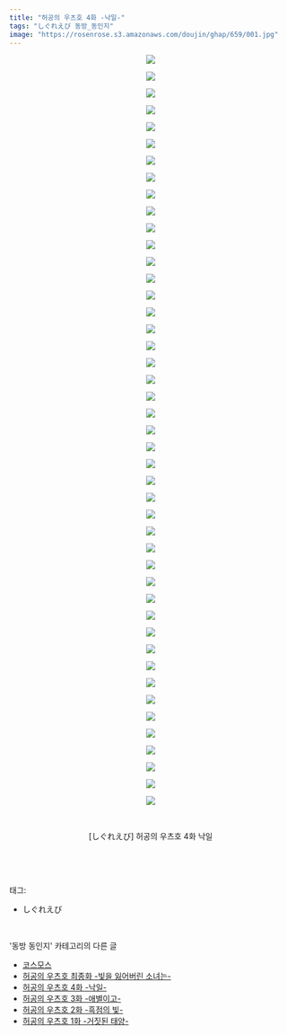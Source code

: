 ```yaml
---
title: "허공의 우츠호 4화 -낙일-"
tags: "しぐれえび 동방_동인지"
image: "https://rosenrose.s3.amazonaws.com/doujin/ghap/659/001.jpg"
---
```

<div class="article">
<p style="text-align: center; clear: none; float: none;"><img src="{{ site.imgserver1 }}/ghap/659/001.jpg"/></p>
<p style="text-align: center; clear: none; float: none;"><img src="{{ site.imgserver1 }}/ghap/659/002.jpg"/></p>
<p style="text-align: center; clear: none; float: none;"><img src="{{ site.imgserver1 }}/ghap/659/003.jpg"/></p>
<p style="text-align: center; clear: none; float: none;"><img src="{{ site.imgserver1 }}/ghap/659/004.jpg"/></p>
<p style="text-align: center; clear: none; float: none;"><img src="{{ site.imgserver1 }}/ghap/659/005.jpg"/></p>
<p style="text-align: center; clear: none; float: none;"><img src="{{ site.imgserver1 }}/ghap/659/006.jpg"/></p>
<p style="text-align: center; clear: none; float: none;"><img src="{{ site.imgserver1 }}/ghap/659/007.jpg"/></p>
<p style="text-align: center; clear: none; float: none;"><img src="{{ site.imgserver1 }}/ghap/659/008.jpg"/></p>
<p style="text-align: center; clear: none; float: none;"><img src="{{ site.imgserver1 }}/ghap/659/009.jpg"/></p>
<p style="text-align: center; clear: none; float: none;"><img src="{{ site.imgserver1 }}/ghap/659/010.jpg"/></p>
<p style="text-align: center; clear: none; float: none;"><img src="{{ site.imgserver1 }}/ghap/659/011.jpg"/></p>
<p style="text-align: center; clear: none; float: none;"><img src="{{ site.imgserver1 }}/ghap/659/012.jpg"/></p>
<p style="text-align: center; clear: none; float: none;"><img src="{{ site.imgserver1 }}/ghap/659/013.jpg"/></p>
<p style="text-align: center; clear: none; float: none;"><img src="{{ site.imgserver1 }}/ghap/659/014.jpg"/></p>
<p style="text-align: center; clear: none; float: none;"><img src="{{ site.imgserver1 }}/ghap/659/015.jpg"/></p>
<p style="text-align: center; clear: none; float: none;"><img src="{{ site.imgserver1 }}/ghap/659/016.jpg"/></p>
<p style="text-align: center; clear: none; float: none;"><img src="{{ site.imgserver1 }}/ghap/659/017.jpg"/></p>
<p style="text-align: center; clear: none; float: none;"><img src="{{ site.imgserver1 }}/ghap/659/018.jpg"/></p>
<p style="text-align: center; clear: none; float: none;"><img src="{{ site.imgserver1 }}/ghap/659/019.jpg"/></p>
<p style="text-align: center; clear: none; float: none;"><img src="{{ site.imgserver1 }}/ghap/659/020.jpg"/></p>
<p style="text-align: center; clear: none; float: none;"><img src="{{ site.imgserver1 }}/ghap/659/021.jpg"/></p>
<p style="text-align: center; clear: none; float: none;"><img src="{{ site.imgserver1 }}/ghap/659/022.jpg"/></p>
<p style="text-align: center; clear: none; float: none;"><img src="{{ site.imgserver1 }}/ghap/659/023.jpg"/></p>
<p style="text-align: center; clear: none; float: none;"><img src="{{ site.imgserver1 }}/ghap/659/024.jpg"/></p>
<p style="text-align: center; clear: none; float: none;"><img src="{{ site.imgserver1 }}/ghap/659/025.jpg"/></p>
<p style="text-align: center; clear: none; float: none;"><img src="{{ site.imgserver1 }}/ghap/659/026.jpg"/></p>
<p style="text-align: center; clear: none; float: none;"><img src="{{ site.imgserver1 }}/ghap/659/027.jpg"/></p>
<p style="text-align: center; clear: none; float: none;"><img src="{{ site.imgserver1 }}/ghap/659/028.jpg"/></p>
<p style="text-align: center; clear: none; float: none;"><img src="{{ site.imgserver1 }}/ghap/659/029.jpg"/></p>
<p style="text-align: center; clear: none; float: none;"><img src="{{ site.imgserver1 }}/ghap/659/030.jpg"/></p>
<p style="text-align: center; clear: none; float: none;"><img src="{{ site.imgserver1 }}/ghap/659/031.jpg"/></p>
<p style="text-align: center; clear: none; float: none;"><img src="{{ site.imgserver1 }}/ghap/659/032.jpg"/></p>
<p style="text-align: center; clear: none; float: none;"><img src="{{ site.imgserver1 }}/ghap/659/033.jpg"/></p>
<p style="text-align: center; clear: none; float: none;"><img src="{{ site.imgserver1 }}/ghap/659/034.jpg"/></p>
<p style="text-align: center; clear: none; float: none;"><img src="{{ site.imgserver1 }}/ghap/659/035.jpg"/></p>
<p style="text-align: center; clear: none; float: none;"><img src="{{ site.imgserver1 }}/ghap/659/036.jpg"/></p>
<p style="text-align: center; clear: none; float: none;"><img src="{{ site.imgserver1 }}/ghap/659/037.jpg"/></p>
<p style="text-align: center; clear: none; float: none;"><img src="{{ site.imgserver1 }}/ghap/659/038.jpg"/></p>
<p style="text-align: center; clear: none; float: none;"><img src="{{ site.imgserver1 }}/ghap/659/039.jpg"/></p>
<p style="text-align: center; clear: none; float: none;"><img src="{{ site.imgserver1 }}/ghap/659/040.jpg"/></p>
<p style="text-align: center; clear: none; float: none;"><img src="{{ site.imgserver1 }}/ghap/659/041.jpg"/></p>
<p style="text-align: center; clear: none; float: none;"><img src="{{ site.imgserver1 }}/ghap/659/042.jpg"/></p>
<p style="text-align: center; clear: none; float: none;"><img src="{{ site.imgserver1 }}/ghap/659/043.jpg"/></p>
<p style="text-align: center; clear: none; float: none;"><img src="{{ site.imgserver1 }}/ghap/659/044.jpg"/></p>
<p style="text-align: center; clear: none; float: none;"><img src="{{ site.imgserver1 }}/ghap/659/045.jpg"/></p>
<p style="text-align: center; clear: none; float: none;"><br/></p>
<p style="text-align: center; clear: none; float: none;">[しぐれえび] 허공의 우츠호 4화 낙일</p>
<p><br/></p>
</div><br/>
<div class="tagTrail">
<p>태그: </p>
<ul>
<li>しぐれえび</li>
</ul>
</div><br/>
<div class="another">
<p>'동방 동인지' 카테고리의 다른 글</p>
<ul>
<li><a href="/ghap_661">코스모스</a></li>
<li><a href="/ghap_660">허공의 우츠호 최종화 -빛을 잃어버린 소녀는-</a></li>
<li><a href="/ghap_659">허공의 우츠호 4화 -낙일-</a></li>
<li><a href="/ghap_658">허공의 우츠호 3화 -애별이고-</a></li>
<li><a href="/ghap_657">허공의 우츠호 2화 -흑점의 빛-</a></li>
<li><a href="/ghap_656">허공의 우츠호 1화 -거짓된 태양-</a></li>
</ul>
</div><br/>
<div class="cb_module cb_fluid">
<div class="cb_wrt cb_profile">
</div><!-- commentList close -->
</div><br/>
